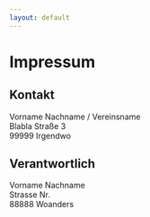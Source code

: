 ```yaml
---
layout: default
---
```

# Impressum
## Kontakt
Vorname Nachname / Vereinsname  
Blabla Straße 3  
99999 Irgendwo
## Verantwortlich
Vorname Nachname  
Strasse Nr.  
88888 Woanders

